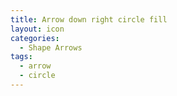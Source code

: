 ```yaml
---
title: Arrow down right circle fill
layout: icon
categories:
  - Shape Arrows
tags:
  - arrow
  - circle
---
```

